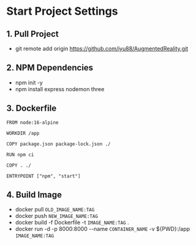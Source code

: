 # Start Project Settings

## 1. Pull Project

- git remote add origin https://github.com/iyu88/AugmentedReality.git

## 2. NPM Dependencies

- npm init -y
- npm install express nodemon three

## 3. Dockerfile

```
FROM node:16-alpine

WORKDIR /app

COPY package.json package-lock.json ./

RUN npm ci

COPY . ./

ENTRYPOINT ["npm", "start"]
```

## 4. Build Image

- docker pull `OLD_IMAGE_NAME:TAG`
- docker push `NEW_IMAGE_NAME:TAG`
- docker build -f Dockerfile -t `IMAGE_NAME:TAG` .
- docker run -d -p 8000:8000 --name `CONTAINER_NAME` -v ${PWD}:/app `IMAGE_NAME:TAG`
